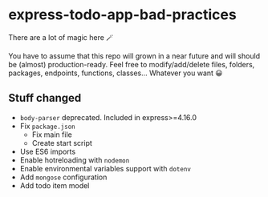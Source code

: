# express-todo-app-bad-practices

There are a lot of magic here 🪄

You have to assume that this repo will grown in a near future and will should be (almost) production-ready.
Feel free to modify/add/delete files, folders, packages, endpoints, functions, classes... Whatever you want 😀 

## Stuff changed

- `body-parser` deprecated. Included in express>=4.16.0
- Fix `package.json`
    - Fix main file
    - Create start script
- Use ES6 imports
- Enable hotreloading with `nodemon`
- Enable environmental variables support with `dotenv`
- Add `mongose` configuration
- Add todo item model
